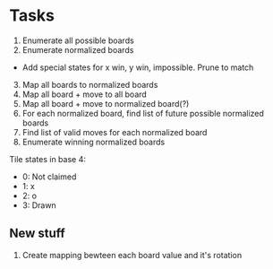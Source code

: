 # Tasks

1. Enumerate all possible boards
2. Enumerate normalized boards
 - Add special states for x win, y win, impossible. Prune to match
3. Map all boards to normalized boards
4. Map all board + move to all board
5. Map all board + move to normalized board(?)
6. For each normalized board, find list of future possible normalized boards
7. Find list of valid moves for each normalized board
8. Enumerate winning normalized boards

Tile states in base 4:
 - 0: Not claimed
 - 1: x
 - 2: o
 - 3: Drawn

 ## New stuff

 1. Create mapping bewteen each board value and it's rotation
